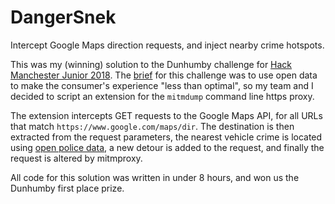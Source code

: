 # DangerSnek
Intercept Google Maps direction requests, and inject nearby crime hotspots.

This was my (winning) solution to the Dunhumby challenge for [Hack Manchester Junior 2018](https://www.hac100.com/event/hack-jr-2018/). The [brief](https://www.dunnhumby.com/about-us/events/hackmanchester2018) for this challenge was to use open data to make the consumer's experience "less than optimal", so my team and I decided to script an extension for the `mitmdump` command line https proxy.

The extension intercepts GET requests to the Google Maps API, for all URLs that match `https://www.google.com/maps/dir`. The destination is then extracted from the request parameters, the nearest vehicle crime is located using [open police data](https://data.police.uk/), a new detour is added to the request, and finally the request is altered by mitmproxy.

All code for this solution was written in under 8 hours, and won us the Dunhumby first place prize. 
